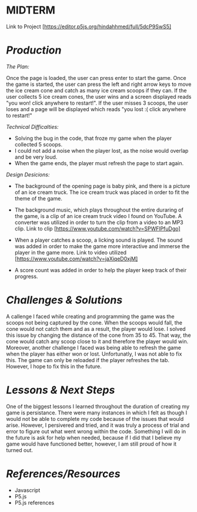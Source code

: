 # MIDTERM # 

Link to Project [https://editor.p5js.org/hindahhmed/full/5dcP9SwS5]



# *Production* # 

*The Plan:*

Once the page is loaded, the user can press enter to start the game. Once the game is started, the user can press the left and right arrow keys to move the ice cream cone and catch as many ice cream scoops if they can. If the user collects 5 ice cream cones, the user wins and a screen displayed reads "you won! click anywhere to restart!". If the user misses 3 scoops, the user loses and a page will be displayed which reads "you lost :( click anywhere to restart!" 

*Technical Difficalties:*

- Solving the bug in the code, that froze my game when the player collected 5 scoops. 
- I could not add a noise when the player lost, as the noise would overlap and be very loud. 
- When the game ends, the player must refresh the page to start again. 

*Design Desicions:*

- The background of the opening page is baby pink, and there is a picture of an ice cream truck. The ice cream truck was placed in order to fit the theme of the game. 

- The background music, which plays throughout the entire duraring of the game, is a clip of an ice cream truck video I found on YouTube. A converter was utilized in order to turn the clip from a video to an MP3 clip. Link to clip [https://www.youtube.com/watch?v=SPWFlPfuDgo]

- When a player catches a scoop, a licking sound is played. The sound was added in order to make the game more interactive and immerse the player in the game more. Link to video utilized [https://www.youtube.com/watch?v=jaXiqeD0xjM] 

- A score count was added in order to help the player keep track of their progress. 


# *Challenges & Solutions* # 

A callenge I faced while creating and programming the game was the scoops not being captured by the cone. When the scoops would fall, the cone would not catch them and as a result, the player would lose. I solved this issue by changing the distance of the cone from 35 to 45. That way, the cone would catch any scoop close to it and therefore the player would win. Moreover, another challenge I faced was being able to refresh the game when the player has either won or lost. Unfortunatly, I was not able to fix this. The game can only be reloaded if the player refreshes the tab. However, I hope to fix this in the future. 


# *Lessons & Next Steps* # 

One of the biggest lessons I learned throughout the duration of creating my game is persistance. There were many instances in which I felt as though I would not be able to complete my code because of the issues that would arise. However, I persivered and tried, and it was truly a process of trial and error to figure out what went wrong within the code. Something I will do in the future is ask for help when needed, because if I did that I believe my game would have functioned better, however, I am still proud of how it turned out. 

# *References/Resources* #

- Javascript 
- P5.js
- P5.js references 
